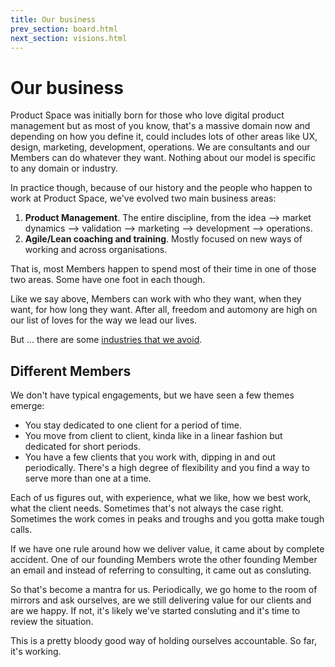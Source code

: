 ```yaml
---
title: Our business
prev_section: board.html
next_section: visions.html
---
```


Our business
============

Product Space was initially born for those who love digital product management but as most of you know, that's a massive domain now and depending on how you define it, could includes lots of other areas like UX, design, marketing, development, operations. We are consultants and our Members can do whatever they want. Nothing about our model is specific to any domain or industry.

In practice though, because of our history and the people who happen to work at Product Space, we've evolved two main business areas:

1.  **Product Management**. The entire discipline, from the idea --> market dynamics --> validation --> marketing --> development --> operations. 
2.  **Agile/Lean coaching and training**. Mostly focused on new ways of working and across organisations.

That is, most Members happen to spend most of their time in one of those two areas. Some have one foot in each though.

Like we say above, Members can work with who they want, when they want, for how long they want. After all, freedom and automony are high on our list of loves for the way we lead our lives. 

But ... there are some [industries that we avoid](industries-that-we-avoid.html).

Different Members
-------------------------------

We don't have typical engagements, but we have seen a few themes emerge:

- You stay dedicated to one client for a period of time.
- You move from client to client, kinda like in a linear fashion but dedicated for short periods. 
- You have a few clients that you work with, dipping in and out periodically. There's a high degree of flexibility and you find a way to serve more than one at a time. 

Each of us figures out, with experience, what we like, how we best work, what the client needs. Sometimes that's not always the case right. Sometimes the work comes in peaks and troughs and you gotta make tough calls.

If we have one rule around how we deliver value, it came about by complete accident. One of our founding Members wrote the other founding Member an email and instead of referring to consulting, it came out as consluting.

So that's become a mantra for us. Periodically, we go home to the room of mirrors and ask ourselves, are we still delivering value for our clients and are we happy. If not, it's likely we've started consluting and it's time to review the situation.

This is a pretty bloody good way of holding ourselves accountable. So far, it's working. 

